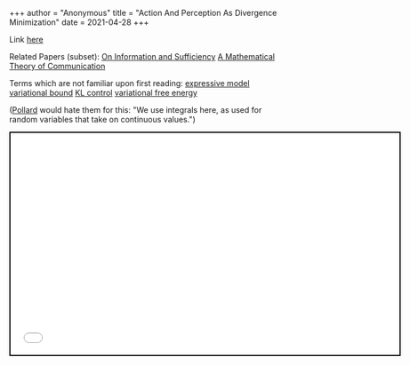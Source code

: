 +++
 author = "Anonymous"
 title = "Action And Perception As Divergence Minimization"
 date = 2021-04-28
+++




Link [here](https://arxiv.org/pdf/2009.01791.pdf)

Related Papers (subset):
[On Information and Sufficiency](https://www.processingstochasticites.com/obsidian_port/reading/On_Information_And_Sufficiency/)
[A Mathematical Theory of Communication](https://www.processingstochasticites.com/obsidian_port/reading/A_Mathematical_Theory_Of_Communication/)

Terms which are not familiar upon first reading: 
[expressive model](https://www.processingstochasticites.com/obsidian_port/reading/Expressive_Model/)
[variational bound](https://www.processingstochasticites.com/obsidian_port/reading/Variational_Bound/)
[KL control](https://www.processingstochasticites.com/obsidian_port/reading/KL_Control/)
[variational free energy](https://www.processingstochasticites.com/obsidian_port/reading/Variational_Free_Energy/)

([Pollard](https://www.processingstochasticites.com/obsidian_port/reading/Pollard/) would hate them for this: "We use integrals here, as used for random variables that take on continuous values.")



 
 <iframe seamless src="/obsidian_port/nodes/Action_And_Perception_As_Divergence_Minimization.html" style="width:700px; height:400px; border: 2px solid black"></iframe>
